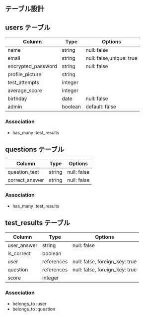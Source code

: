 ## テーブル設計

## users テーブル

| Column             | Type   | Options                  |
| ------------------ | ------ | ------------------------ |
| name               | string | null: false              |
| email              | string | null: false,unique: true |
| encrypted_password | string | null: false              |
| profile_picture    | string |                          |
| test_attempts      | integer|                          |
| average_score      | integer|                          |
| birthday           | date   | null: false              |
| admin              | boolean| default: false           |

### Association

- has_many :test_results

## questions テーブル

| Column         | Type      | Options     |
| -------------- | --------- | ----------- |
| question_text  | string    | null: false |
| correct_answer | string    | null: false |

### Association

- has_many :test_results

## test_results テーブル

| Column          | Type       | Options                        |
| --------------- | ---------- | -----------------------------  |
| user_answer     | string     | null: false                    |
| is_correct      | boolean    |                                |
| user            | references | null: false, foreign_key: true |
| question        | references | null: false, foreign_key: true |
| score           | integer    |                                |

### Association

- belongs_to :user
- belongs_to :question